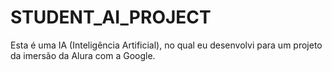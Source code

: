 # STUDENT_AI_PROJECT
Esta é uma IA (Inteligência Artificial), no qual eu desenvolvi para um projeto da imersão da Alura com a Google.
